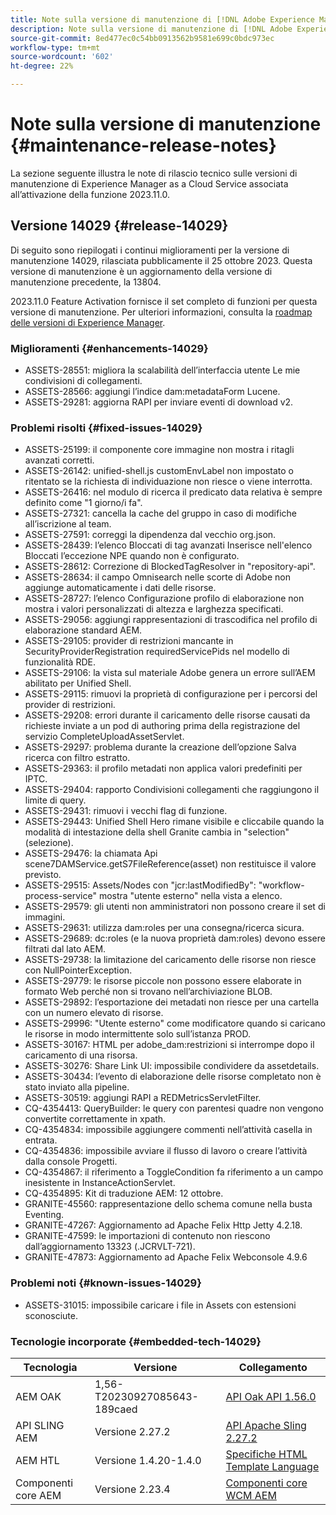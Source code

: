 ```yaml
---
title: Note sulla versione di manutenzione di [!DNL Adobe Experience Manager] as a Cloud Service associato all’attivazione delle funzioni 2023.11.0.
description: Note sulla versione di manutenzione di [!DNL Adobe Experience Manager] as a Cloud Service associato all’attivazione delle funzioni 2023.11.0.
source-git-commit: 8ed477ec0c54bb0913562b9581e699c0bdc973ec
workflow-type: tm+mt
source-wordcount: '602'
ht-degree: 22%

---
```


# Note sulla versione di manutenzione {#maintenance-release-notes}

La sezione seguente illustra le note di rilascio tecnico sulle versioni di manutenzione di Experience Manager as a Cloud Service associata all’attivazione della funzione 2023.11.0.

## Versione 14029 {#release-14029}

Di seguito sono riepilogati i continui miglioramenti per la versione di manutenzione 14029, rilasciata pubblicamente il 25 ottobre 2023. Questa versione di manutenzione è un aggiornamento della versione di manutenzione precedente, la 13804.

2023.11.0 Feature Activation fornisce il set completo di funzioni per questa versione di manutenzione. Per ulteriori informazioni, consulta la [roadmap delle versioni di Experience Manager](https://experienceleague.adobe.com/docs/experience-manager-release-information/aem-release-updates/update-releases-roadmap.html?lang=it).

### Miglioramenti {#enhancements-14029}

* ASSETS-28551: migliora la scalabilità dell’interfaccia utente Le mie condivisioni di collegamenti.
* ASSETS-28566: aggiungi l’indice dam:metadataForm Lucene.
* ASSETS-29281: aggiorna RAPI per inviare eventi di download v2.

### Problemi risolti {#fixed-issues-14029}

* ASSETS-25199: il componente core immagine non mostra i ritagli avanzati corretti.
* ASSETS-26142: unified-shell.js customEnvLabel non impostato o ritentato se la richiesta di individuazione non riesce o viene interrotta.
* ASSETS-26416: nel modulo di ricerca il predicato data relativa è sempre definito come &quot;1 giorno/i fa&quot;.
* ASSETS-27321: cancella la cache del gruppo in caso di modifiche all’iscrizione al team.
* ASSETS-27591: correggi la dipendenza dal vecchio org.json.
* ASSETS-28439: l’elenco Bloccati di tag avanzati Inserisce nell&#39;elenco Bloccati l’eccezione NPE quando non è configurato.
* ASSETS-28612: Correzione di BlockedTagResolver in &quot;repository-api&quot;.
* ASSETS-28634: il campo Omnisearch nelle scorte di Adobe non aggiunge automaticamente i dati delle risorse.
* ASSETS-28727: l’elenco Configurazione profilo di elaborazione non mostra i valori personalizzati di altezza e larghezza specificati.
* ASSETS-29056: aggiungi rappresentazioni di trascodifica nel profilo di elaborazione standard AEM.
* ASSETS-29105: provider di restrizioni mancante in SecurityProviderRegistration requiredServicePids nel modello di funzionalità RDE.
* ASSETS-29106: la vista sul materiale Adobe genera un errore sull’AEM abilitato per Unified Shell.
* ASSETS-29115: rimuovi la proprietà di configurazione per i percorsi del provider di restrizioni.
* ASSETS-29208: errori durante il caricamento delle risorse causati da richieste inviate a un pod di authoring prima della registrazione del servizio CompleteUploadAssetServlet.
* ASSETS-29297: problema durante la creazione dell’opzione Salva ricerca con filtro estratto.
* ASSETS-29363: il profilo metadati non applica valori predefiniti per IPTC.
* ASSETS-29404: rapporto Condivisioni collegamenti che raggiungono il limite di query.
* ASSETS-29431: rimuovi i vecchi flag di funzione.
* ASSETS-29443: Unified Shell Hero rimane visibile e cliccabile quando la modalità di intestazione della shell Granite cambia in &quot;selection&quot; (selezione).
* ASSETS-29476: la chiamata Api scene7DAMService.getS7FileReference(asset) non restituisce il valore previsto.
* ASSETS-29515: Assets/Nodes con &quot;jcr:lastModifiedBy&quot;: &quot;workflow-process-service&quot; mostra &quot;utente esterno&quot; nella vista a elenco.
* ASSETS-29579: gli utenti non amministratori non possono creare il set di immagini.
* ASSETS-29631: utilizza dam:roles per una consegna/ricerca sicura.
* ASSETS-29689: dc:roles (e la nuova proprietà dam:roles) devono essere filtrati dal lato AEM.
* ASSETS-29738: la limitazione del caricamento delle risorse non riesce con NullPointerException.
* ASSETS-29779: le risorse piccole non possono essere elaborate in formato Web perché non si trovano nell’archiviazione BLOB.
* ASSETS-29892: l’esportazione dei metadati non riesce per una cartella con un numero elevato di risorse.
* ASSETS-29996: &quot;Utente esterno&quot; come modificatore quando si caricano le risorse in modo intermittente solo sull’istanza PROD.
* ASSETS-30167: HTML per adobe_dam:restrizioni si interrompe dopo il caricamento di una risorsa.
* ASSETS-30276: Share Link UI: impossibile condividere da assetdetails.
* ASSETS-30434: l’evento di elaborazione delle risorse completato non è stato inviato alla pipeline.
* ASSETS-30519: aggiungi RAPI a REDMetricsServletFilter.
* CQ-4354413: QueryBuilder: le query con parentesi quadre non vengono convertite correttamente in xpath.
* CQ-4354834: impossibile aggiungere commenti nell’attività casella in entrata.
* CQ-4354836: impossibile avviare il flusso di lavoro o creare l’attività dalla console Progetti.
* CQ-4354867: il riferimento a ToggleCondition fa riferimento a un campo inesistente in InstanceActionServlet.
* CQ-4354895: Kit di traduzione AEM: 12 ottobre.
* GRANITE-45560: rappresentazione dello schema comune nella busta Eventing.
* GRANITE-47267: Aggiornamento ad Apache Felix Http Jetty 4.2.18.
* GRANITE-47599: le importazioni di contenuto non riescono dall’aggiornamento 13323 (.JCRVLT-721).
* GRANITE-47873: Aggiornamento ad Apache Felix Webconsole 4.9.6

### Problemi noti {#known-issues-14029}

* ASSETS-31015: impossibile caricare i file in Assets con estensioni sconosciute.

### Tecnologie incorporate {#embedded-tech-14029}

| Tecnologia | Versione | Collegamento |
|---|---|---|
| AEM OAK | 1,56-T20230927085643-189caed | [API Oak API 1.56.0](https://www.javadoc.io/doc/org.apache.jackrabbit/oak-api/1.56.0/index.html) |
| API SLING AEM | Versione 2.27.2 | [API Apache Sling 2.27.2](https://www.javadoc.io/doc/org.apache.sling/org.apache.sling.api/latest/index.html) |
| AEM HTL | Versione 1.4.20-1.4.0 | [Specifiche HTML Template Language](https://github.com/adobe/htl-spec) |
| Componenti core AEM | Versione 2.23.4 | [Componenti core WCM AEM](https://github.com/adobe/aem-core-wcm-components) |
